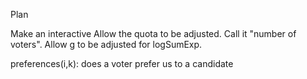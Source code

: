 Plan

Make an interactive
Allow the quota to be adjusted. Call it "number of voters".
Allow g to be adjusted for logSumExp. 

preferences(i,k): does a voter prefer us to a candidate